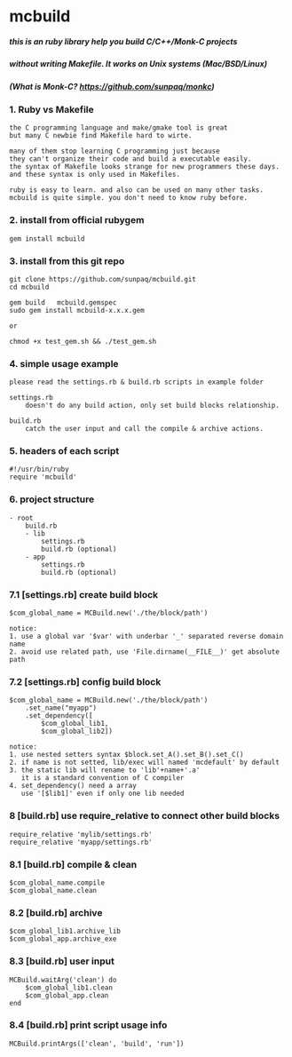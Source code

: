 # mcbuild

##### this is an ruby library help you build C/C++/Monk-C projects
##### without writing Makefile. It works on Unix systems (Mac/BSD/Linux)
##### (What is Monk-C? https://github.com/sunpaq/monkc)

### 1. Ruby vs Makefile

	the C programming language and make/gmake tool is great
	but many C newbie find Makefile hard to wirte. 
	
	many of them stop learning C programming just because 
	they can't organize their code and build a executable easily.
	the syntax of Makefile looks strange for new programmers these days.
	and these syntax is only used in Makefiles.
	
	ruby is easy to learn. and also can be used on many other tasks.
	mcbuild is quite simple. you don't need to know ruby before. 
	

### 2. install from official rubygem

    gem install mcbuild

### 3. install from this git repo

	git clone https://github.com/sunpaq/mcbuild.git
	cd mcbuild
	
	gem build   mcbuild.gemspec
	sudo gem install mcbuild-x.x.x.gem
    
    or 
    
    chmod +x test_gem.sh && ./test_gem.sh

### 4. simple usage example

    please read the settings.rb & build.rb scripts in example folder
    
    settings.rb 
    	doesn't do any build action, only set build blocks relationship.
    	
    build.rb 
    	catch the user input and call the compile & archive actions.

### 5. headers of each script

	#!/usr/bin/ruby
    require 'mcbuild'
    
### 6. project structure

	- root
		build.rb
		- lib
			settings.rb
			build.rb (optional)
		- app
			settings.rb
			build.rb (optional)
			
### 7.1 [settings.rb] create build block

	$com_global_name = MCBuild.new('./the/block/path')
	
	notice:
	1. use a global var '$var' with underbar '_' separated reverse domain name
	2. avoid use related path, use 'File.dirname(__FILE__)' get absolute path
	
### 7.2 [settings.rb] config build block

	$com_global_name = MCBuild.new('./the/block/path')
		.set_name("myapp")
		.set_dependency([
			$com_global_lib1, 
			$com_global_lib2])
			
	notice:
	1. use nested setters syntax $block.set_A().set_B().set_C()
	2. if name is not setted, lib/exec will named 'mcdefault' by default
	3. the static lib will rename to 'lib'+name+'.a'
	   it is a standard convention of C compiler
	4. set_dependency() need a array
	   use '[$lib1]' even if only one lib needed

### 8 [build.rb] use require_relative to connect other build blocks

    require_relative 'mylib/settings.rb'
    require_relative 'myapp/settings.rb'

### 8.1 [build.rb] compile & clean

	$com_global_name.compile
	$com_global_name.clean

### 8.2 [build.rb] archive

    $com_global_lib1.archive_lib
    $com_global_app.archive_exe
    
### 8.3 [build.rb] user input

    MCBuild.waitArg('clean') do
    	$com_global_lib1.clean
    	$com_global_app.clean
    end
    
### 8.4 [build.rb] print script usage info

	MCBuild.printArgs(['clean', 'build', 'run'])
	

		
		
    
